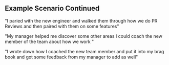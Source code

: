 ##  Example Scenario Continued
<p class="fragment">"I paried with the new engineer and walked them through how we do PR Reviews and then paired with them on some features"</p>
<p class="fragment">"My manager helped me discover some other areas I could coach the new member of the team about how we work "</p>
<p class="fragment">"I wrote down how I coached the new team member and put it into my brag book and got some feedback from my manager to add as well"</p>
